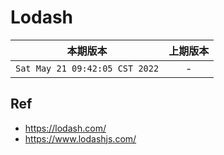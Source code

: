 # Lodash

|本期版本|上期版本
|:---:|:---:
`Sat May 21 09:42:05 CST 2022` | - 

## Ref

* <https://lodash.com/>
* <https://www.lodashjs.com/>